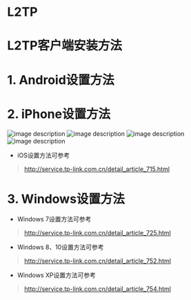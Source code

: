 # L2TP
# L2TP客户端安装方法

# 1. Android设置方法 
        

# 2. iPhone设置方法 

![image description](i1.png)
![image description](i1.1.png)
![image description](i2.png)
![image description](i2.2.png)

- iOS设置方法可参考 
> http://service.tp-link.com.cn/detail_article_715.html

# 3. Windows设置方法
- Windows 7设置方法可参考 
> http://service.tp-link.com.cn/detail_article_725.html

- Windows 8、10设置方法可参考
> http://service.tp-link.com.cn/detail_article_752.html

- Windows XP设置方法可参考
> http://service.tp-link.com.cn/detail_article_754.html